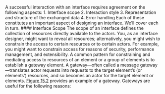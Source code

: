A successful interaction with an interface requires agreement on the following aspects: 1.  Interface scope 2.  Interaction style 3.  Representation and structure of the exchanged data 4.  Error handling Each of these constitutes an important aspect of designing an interface. We’ll cover each in turn. #### Interface Scope The scope of an interface defines the collection of resources directly available to the actors. You, as an interface designer, might want to reveal all resources; alternatively, you might wish to constrain the access to certain resources or to certain actors. For example, you might want to constrain access for reasons of security, performance management, and extensibility. A common pattern for constraining and mediating access to resources of an element or a group of elements is to establish a gateway element. A gateway—often called a message gateway—translates actor requests into requests to the target element’s (or elements’) resources, and so becomes an actor for the target element or elements. [Figure 15.2](ch15.xhtml#ch15fig02) provides an example of a gateway. Gateways are useful for the following reasons:
